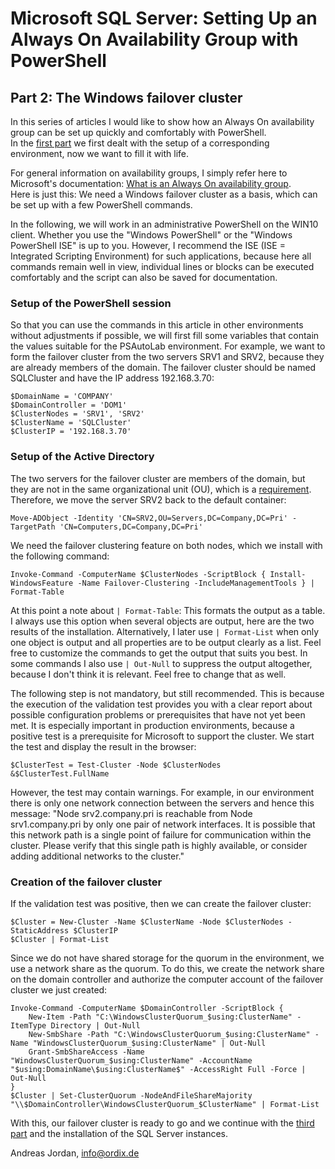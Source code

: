 # Microsoft SQL Server: Setting Up an Always On Availability Group with PowerShell

## Part 2: The Windows failover cluster

In this series of articles I would like to show how an Always On availability group can be set up quickly and comfortably with PowerShell.  
In the [first part](LINK) we first dealt with the setup of a corresponding environment, now we want to fill it with life.

For general information on availability groups, I simply refer here to Microsoft's documentation: [What is an Always On availability group](https://docs.microsoft.com/en-us/sql/database-engine/availability-groups/windows/overview-of-always-on-availability-groups-sql-server).  
Here is just this: We need a Windows failover cluster as a basis, which can be set up with a few PowerShell commands.

In the following, we will work in an administrative PowerShell on the WIN10 client. Whether you use the "Windows PowerShell" or the "Windows PowerShell ISE" is up to you. However, I recommend the ISE (ISE = Integrated Scripting Environment) for such applications, because here all commands remain well in view, individual lines or blocks can be executed comfortably and the script can also be saved for documentation.  


### Setup of the PowerShell session

So that you can use the commands in this article in other environments without adjustments if possible, we will first fill some variables that contain the values suitable for the PSAutoLab environment. For example, we want to form the failover cluster from the two servers SRV1 and SRV2, because they are already members of the domain. The failover cluster should be named SQLCluster and have the IP address 192.168.3.70: 

	$DomainName = 'COMPANY'
	$DomainController = 'DOM1'
	$ClusterNodes = 'SRV1', 'SRV2'
	$ClusterName = 'SQLCluster'
	$ClusterIP = '192.168.3.70'


### Setup of the Active Directory

The two servers for the failover cluster are members of the domain, but they are not in the same organizational unit (OU), which is a [requirement](https://docs.microsoft.com/en-us/windows-server/failover-clustering/create-failover-cluster). Therefore, we move the server SRV2 back to the default container:

	Move-ADObject -Identity 'CN=SRV2,OU=Servers,DC=Company,DC=Pri' -TargetPath 'CN=Computers,DC=Company,DC=Pri'

We need the failover clustering feature on both nodes, which we install with the following command:

	Invoke-Command -ComputerName $ClusterNodes -ScriptBlock { Install-WindowsFeature -Name Failover-Clustering -IncludeManagementTools } | Format-Table


At this point a note about `| Format-Table`: This formats the output as a table. I always use this option when several objects are output, here are the two results of the installation. Alternatively, I later use `| Format-List` when only one object is output and all properties are to be output clearly as a list. Feel free to customize the commands to get the output that suits you best. In some commands I also use `| Out-Null` to suppress the output altogether, because I don't think it is relevant. Feel free to change that as well.

The following step is not mandatory, but still recommended. This is because the execution of the validation test provides you with a clear report about possible configuration problems or prerequisites that have not yet been met. It is especially important in production environments, because a positive test is a prerequisite for Microsoft to support the cluster. We start the test and display the result in the browser:

	$ClusterTest = Test-Cluster -Node $ClusterNodes
	&$ClusterTest.FullName

However, the test may contain warnings. For example, in our environment there is only one network connection between the servers and hence this message: "Node srv2.company.pri is reachable from Node srv1.company.pri by only one pair of network interfaces. It is possible that this network path is a single point of failure for communication within the cluster. Please verify that this single path is highly available, or consider adding additional networks to the cluster."


### Creation of the failover cluster

If the validation test was positive, then we can create the failover cluster:

	$Cluster = New-Cluster -Name $ClusterName -Node $ClusterNodes -StaticAddress $ClusterIP
	$Cluster | Format-List

Since we do not have shared storage for the quorum in the environment, we use a network share as the quorum. To do this, we create the network share on the domain controller and authorize the computer account of the failover cluster we just created:

	Invoke-Command -ComputerName $DomainController -ScriptBlock { 
    	New-Item -Path "C:\WindowsClusterQuorum_$using:ClusterName" -ItemType Directory | Out-Null
    	New-SmbShare -Path "C:\WindowsClusterQuorum_$using:ClusterName" -Name "WindowsClusterQuorum_$using:ClusterName" | Out-Null
    	Grant-SmbShareAccess -Name "WindowsClusterQuorum_$using:ClusterName" -AccountName "$using:DomainName\$using:ClusterName$" -AccessRight Full -Force | Out-Null
	}
	$Cluster | Set-ClusterQuorum -NodeAndFileShareMajority "\\$DomainController\WindowsClusterQuorum_$ClusterName" | Format-List

With this, our failover cluster is ready to go and we continue with the [third part](LINK) and the installation of the SQL Server instances.

Andreas Jordan, info@ordix.de
